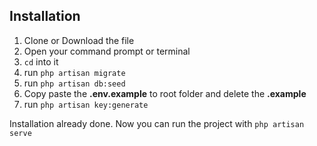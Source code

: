 ## Installation

1. Clone or Download the file
1. Open your command prompt or terminal
1. `cd` into it
1. run `php artisan migrate`
1. run `php artisan db:seed`
1. Copy paste the **.env.example** to root folder and delete the **.example**
1. run `php artisan key:generate`

Installation already done. Now you can run the project with `php artisan serve`
